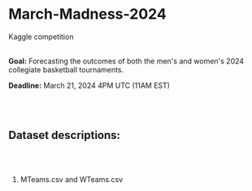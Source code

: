 # March-Madness-2024
Kaggle competition
<br>
<br>
<p><b>Goal:</b> Forecasting the outcomes of both the men's and women's 2024 collegiate basketball tournaments.</p>
<p><b>Deadline:</b> March 21, 2024 4PM UTC (11AM EST)</p>
<br>
<br>
<h2>Dataset descriptions:</h2>
<br>
<br>
<ol>
  <li>MTeams.csv and WTeams.csv</li>
  <ul>
    
  </ul>
</ol>
